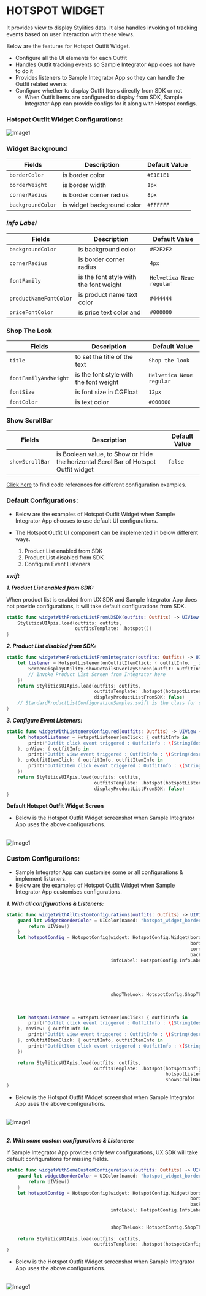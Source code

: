 # HOTSPOT WIDGET

It provides view to display Stylitics data. It also handles invoking of tracking events based on user interaction with these views.

Below are the features for Hotspot Outfit Widget.</br>

* Configure all the UI elements for each Outfit
* Handles Outfit tracking events so Sample Integrator App does not have to do it
* Provides listeners to Sample Integrator App so they can handle the Outfit related events
* Configure whether to display Outfit Items directly from SDK or not
    * When Outfit Items are configured to display from SDK, Sample Integrator App can provide configs for it along with Hotspot configs.

### Hotspot Outfit Widget Configurations:

![Image1](Screenshots/hotspot_widget_with_labels.png)

### Widget Background

| Fields | Description | Default Value |
|---|---|---|
| `borderColor` | is border color | `#E1E1E1` |
| `borderWeight` | is border width  | `1px` |
| `cornerRadius` | is border corner radius | `8px` |
| `backgroundColor` | is widget background color | `#FFFFFF` |

### *_**Info Label**_*

| Fields | Description | Default Value |
|---|---|---|
| `backgroundColor` | is background color | `#F2F2F2` |
| `cornerRadius` | is border corner radius | `4px` |
| `fontFamily` | is the font style with the font weight | `Helvetica Neue regular` |
| `productNameFontColor` | is product name text color | `#444444` |
| `priceFontColor` | is price text color and | `#000000` |

### Shop The Look

| Fields | Description | Default Value |
|---|---|---|
| `title` | to set the title of the text | `Shop the look` |
| `fontFamilyAndWeight` | is the font style with the font weight | `Helvetica Neue regular` |
| `fontSize` | is font size in CGFloat | `12px` |
| `fontColor` | is text color | `#000000` |

### Show ScrollBar

| Fields | Description | Default Value |
|---|---|---|
| `showScrollBar` | is Boolean value, to Show or Hide the horizontal ScrollBar of Hotspot Outfit widget | `false` |

[Click here](CODE_REFERENCE_README.md#hotspot-widget-configuration-samples) to find code references for different configuration examples.


### Default Configurations:

* Below are the examples of Hotspot Outfit Widget when Sample Integrator App chooses to use default UI configurations.</br>

* The Hotspot Outfit UI component can be implemented in below different ways.
    1. Product List enabled from SDK
    2. Product List disabled from SDK
    3. Configure Event Listeners

*_**swift**_*

*_**1. Product List enabled from SDK:**_*

When product list is enabled from UX SDK and Sample Integrator App does not provide configurations, it will take default configurations from SDK.

```swift
static func widgetWithProductListFromUXSDK(outfits: Outfits) -> UIView {
    StyliticsUIApis.load(outfits: outfits,
                         outfitsTemplate: .hotspot())
}
```

*_**2. Product List disabled from SDK:**_*

```swift
static func widgetWhenProductListFromIntegrator(outfits: Outfits) -> UIView {
    let listener = HotspotListener(onOutfitItemClick: { outfitInfo, _ in
        ScreenDisplayUtility.showDetailsOverlayScreen(outfit: outfitInfo.outfit)
        // Invoke Product List Screen from Integrator here
    })
    return StyliticsUIApis.load(outfits: outfits,
                                outfitsTemplate: .hotspot(hotspotListener: listener),
                                displayProductListFromSDK: false)
    // StandardProductListConfigurationSamples.swift is the class for sample code to configure product list when displayed form Integrator App.
}
```

*_**3. Configure Event Listeners:**_*

```swift
static func widgetWithListenersConfigured(outfits: Outfits) -> UIView {
    let hotspotListener = HotspotListener(onClick: { outfitInfo in
        print("Outfit click event triggered : OutfitInfo : \(String(describing: outfitInfo.outfit.id))")
    }, onView: { outfitInfo in
        print("Outfit view event triggered : OutfitInfo : \(String(describing: outfitInfo.outfit.id))")
    }, onOutfitItemClick: { outfitInfo, outfitItemInfo in
        print("OutfitItem click event triggered : OutfitInfo : \(String(describing: outfitInfo.outfit.id)) outfitItem name : \(String(describing: outfitItemInfo.outfitItem.name))")
    })
    return StyliticsUIApis.load(outfits: outfits,
                                outfitsTemplate: .hotspot(hotspotListener: hotspotListener),
                                displayProductListFromSDK: false)
}
```

**Default Hotspot Outfit Widget Screen**

* Below is the Hotspot Outfit Widget screenshot when Sample Integrator App uses the above configurations.

</br>![Image1](Screenshots/hotspot_with_default_configs.png)</br>

### Custom Configurations:

* Sample Integrator App can customise some or all configurations & implement listeners.
* Below are the examples of Hotspot Outfit Widget when Sample Integrator App customises configurations.

*_**1. With all configurations & Listeners:**_*

```swift
static func widgetWithAllCustomConfigurations(outfits: Outfits) -> UIView {
    guard let widgetBorderColor = UIColor(named: "hotspot_widget_border_color") else {
        return UIView()
    }
    let hotspotConfig = HotspotConfig(widget: HotspotConfig.Widget(borderColor: widgetBorderColor,
                                                                   borderWeight: 2,
                                                                   cornerRadius: 15,
                                                                   backgroundColor: .clear),
                                      infoLabel: HotspotConfig.InfoLabel(fontFamilyAndWeight: "Gill Sans Italic",
                                                                         fontSize: 14,
                                                                         titleFontColor: .white,
                                                                         priceFontColor: .black,
                                                                         cornerRadius: 4,
                                                                         backgroundColor: .orange),
                                      shopTheLook: HotspotConfig.ShopTheLook(title: "Shop the Item",
                                                                             fontFamilyAndWeight: "Gill Sans Bold",
                                                                             fontSize: 19,
                                                                             fontColor: .systemTeal))
    let hotspotListener = HotspotListener(onClick: { outfitInfo in
        print("Outfit click event triggered : OutfitInfo : \(String(describing: outfitInfo.outfit.id))")
    }, onView: { outfitInfo in
        print("Outfit view event triggered : OutfitInfo : \(String(describing: outfitInfo.outfit.id))")
    }, onOutfitItemClick: { outfitInfo, outfitItemInfo in
        print("OutfitItem click event triggered : OutfitInfo : \(String(describing: outfitInfo.outfit.id)) outfitItem name : \(String(describing: outfitItemInfo.outfitItem.name))")
    })

    return StyliticsUIApis.load(outfits: outfits,
                                outfitsTemplate: .hotspot(hotspotConfig: hotspotConfig,
                                                          hotspotListener: hotspotListener,
                                                          showScrollBar: true))
}
```

* Below is the Hotspot Outfit Widget screenshot when Sample Integrator App uses the above configurations.

</br>![Image1](Screenshots/hotspot_widget_with_all_custom_configs.png)

</br>*_**2. With some custom configurations & Listeners:**_*

If Sample Integrator App provides only few configurations, UX SDK will take default configurations for missing fields.

```swift
static func widgetWithSomeCustomConfigurations(outfits: Outfits) -> UIView {
    guard let widgetBorderColor = UIColor(named: "hotspot_widget_border_color") else {
        return UIView()
    }
    let hotspotConfig = HotspotConfig(widget: HotspotConfig.Widget(borderColor: widgetBorderColor,
                                                                   borderWeight: 2,
                                                                   backgroundColor: .clear),
                                      infoLabel: HotspotConfig.InfoLabel(fontSize: 12,
                                                                         titleFontColor: .white,
                                                                         backgroundColor: .orange),
                                      shopTheLook: HotspotConfig.ShopTheLook(title: "Shop the Item",
                                                                             fontFamilyAndWeight: "Gill Sans Bold"))
    return StyliticsUIApis.load(outfits: outfits,
                                outfitsTemplate: .hotspot(hotspotConfig: hotspotConfig))
}      
```

* Below is the Hotspot Outfit Widget screenshot when Sample Integrator App uses the above configurations.

</br>![Image1](Screenshots/hotspot_widget_with_some_custom_configs.png)

